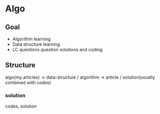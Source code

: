 # Algo

## Goal

- Algorithm learning
- Data structure learning
- LC questions question solutions and coding

## Structure

algo(my articles) -> data-structure / algorithm -> article / solution(usually combined with codes)

### solution

codes, solution
